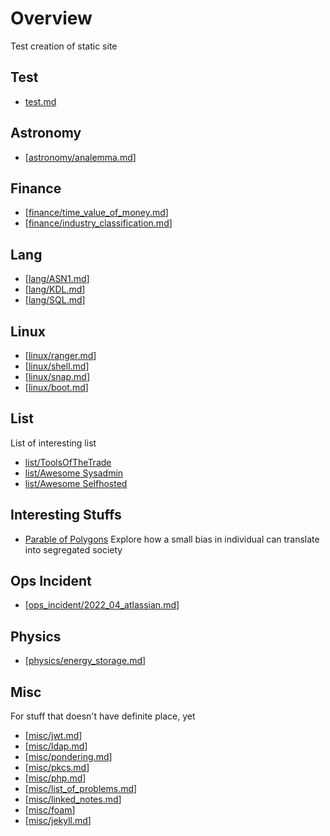 # Overview

Test creation of static site

## Test
* [test.md](./notes/test.md)

## Astronomy
* [[astronomy/analemma.md]]

## Finance
* [[finance/time_value_of_money.md]]
* [[finance/industry_classification.md]]

## Lang
* [[lang/ASN1.md]]
* [[lang/KDL.md]]
* [[lang/SQL.md]]

## Linux
* [[linux/ranger.md]]
* [[linux/shell.md]]
* [[linux/snap.md]]
* [[linux/boot.md]]

## List
List of interesting list
* [list/ToolsOfTheTrade](https://github.com/cjbarber/ToolsOfTheTrade)
* [list/Awesome Sysadmin](https://github.com/awesome-foss/awesome-sysadmin)
* [list/Awesome Selfhosted](https://github.com/awesome-selfhosted/awesome-selfhosted)


## Interesting Stuffs
* [Parable of Polygons](https://ncase.me/polygons/)
  Explore how a small bias in individual can translate into segregated society

## Ops Incident
* [[ops_incident/2022_04_atlassian.md]]

## Physics
* [[physics/energy_storage.md]]

## Misc
For stuff that doesn't have definite place, yet
* [[misc/jwt.md]]
* [[misc/ldap.md]]
* [[misc/pondering.md]]
* [[misc/pkcs.md]]
* [[misc/php.md]]
* [[misc/list_of_problems.md]]
* [[misc/linked_notes.md]]
* [[misc/foam]]
* [[misc/jekyll.md]]


[//begin]: # "Autogenerated link references for markdown compatibility"
[astronomy/analemma.md]: astronomy/analemma.md "analemma"
[finance/time_value_of_money.md]: finance/time_value_of_money.md "time_value_of_money"
[finance/industry_classification.md]: finance/industry_classification.md "industry_classification"
[lang/ASN1.md]: lang/ASN1.md "ASN1"
[lang/KDL.md]: lang/KDL.md "KDL"
[lang/SQL.md]: lang/SQL.md "SQL"
[linux/ranger.md]: linux/ranger.md "ranger"
[linux/shell.md]: linux/shell.md "shell"
[linux/snap.md]: linux/snap.md "snap"
[linux/boot.md]: linux/boot.md "boot"
[ops_incident/2022_04_atlassian.md]: ops_incident/2022_04_atlassian.md "2022_04_atlassian"
[physics/energy_storage.md]: physics/energy_storage.md "energy_storage"
[misc/jwt.md]: misc/jwt.md "jwt"
[misc/ldap.md]: misc/ldap.md "Background"
[misc/pondering.md]: misc/pondering.md "pondering"
[misc/pkcs.md]: misc/pkcs.md "pkcs"
[misc/php.md]: misc/php.md "php"
[misc/list_of_problems.md]: misc/list_of_problems.md "list_of_problems"
[misc/linked_notes.md]: misc/linked_notes.md "linked_notes"
[misc/foam]: misc/foam.md "foam"
[misc/jekyll.md]: misc/jekyll.md "jekyll"
[//end]: # "Autogenerated link references"